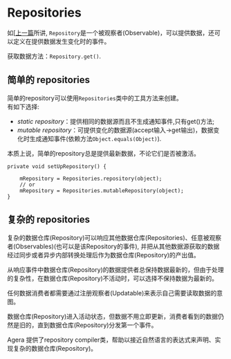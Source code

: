 # Repositories

如[[上一篇](Observables-and-updatables.md)所讲, 
`Repository`是一个被观察者(Observable)，可以提供数据，还可以定义在提供数据发生变化时的事件。 

获取数据方法：`Repository.get()`.

## 简单的 repositories

简单的repository可以使用`Repositories`类中的工具方法来创建。  
有如下选择:

* _static repository_：提供相同的数据源而且不生成通知事件,只有get()方法;
* _mutable repository_：可提供变化的数据源(accept输入->get输出)，数据变化时生成通知事件(依赖方法`Object.equals(Object)`).

本质上说，简单的repository总是提供最新数据，不论它们是否被激活。

```
private void setUpRepository() {

    mRepository = Repositories.repository(object);
    // or
    mRepository = Repositories.mutableRepository(object);
}
```

## 复杂的 repositories

复杂的数据仓库(Repository)可以响应其他数据仓库(Repositories)、任意被观察者(Observables)(也可以是该Repository的事件), 
并把从其他数据源获取的数据经过同步或者异步内部转换处理后作为数据仓库(Repository)的产出值。 

从响应事件中数据仓库(Repository)的数据提供者总保持数据最新的，但由于处理的复杂性，在数据仓库(Repository)不活动时，可以选择不保持数据为最新的。 

任何数据消费者都需要通过注册观察者(Updatable)来表示自己需要读取数据的意图。

数据仓库(Repository)进入活动状态，但数据不用立即更新，消费者看到的数据仍然是旧的，直到数据仓库(Repository)分发第一个事件。

Agera 提供了repository compiler类，帮助以接近自然语言的表达式来声明、实现复杂的数据仓库(Repository)。
